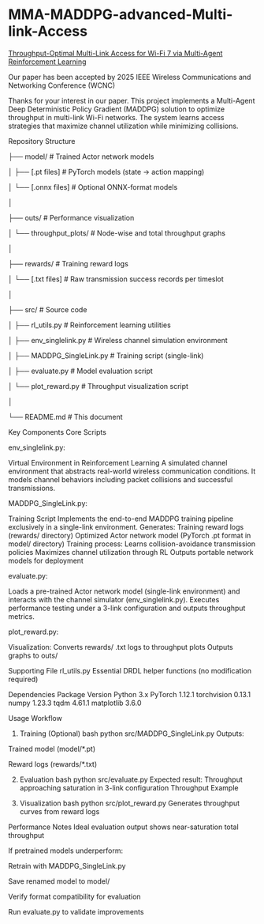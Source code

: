 # MMA-MADDPG-advanced-Multi-link-Access
[Throughput-Optimal Multi-Link Access for Wi-Fi 7 via Multi-Agent Reinforcement Learning](https://ieeexplore.ieee.org/document/10978161)

Our paper has been accepted by 2025 IEEE Wireless Communications and Networking Conference (WCNC)

Thanks for your interest in our paper. This project implements a Multi-Agent Deep Deterministic Policy Gradient (MADDPG) solution to optimize throughput in multi-link Wi-Fi networks. The system learns access strategies that maximize channel utilization while minimizing collisions.

Repository Structure

├── model/              # Trained Actor network models

│   ├── [.pt files]     # PyTorch models (state → action mapping)

│   └── [.onnx files]   # Optional ONNX-format models

│

├── outs/               # Performance visualization

│   └── throughput_plots/  # Node-wise and total throughput graphs

│

├── rewards/            # Training reward logs

│   └── [.txt files]    # Raw transmission success records per timeslot

│

├── src/                # Source code

│   ├── rl_utils.py        # Reinforcement learning utilities

│   ├── env_singlelink.py  # Wireless channel simulation environment

│   ├── MADDPG_SingleLink.py  # Training script (single-link)

│   ├── evaluate.py        # Model evaluation script

│   └── plot_reward.py     # Throughput visualization script

│

└── README.md           # This document

Key Components
Core Scripts

env_singlelink.py:


Virtual Environment in Reinforcement Learning
A simulated channel environment that abstracts real-world wireless communication conditions. It models channel behaviors including packet collisions and successful transmissions.

MADDPG_SingleLink.py:

Training Script
Implements the end-to-end MADDPG training pipeline exclusively in a single-link environment. Generates:
Training reward logs (rewards/ directory)
Optimized Actor network model (PyTorch .pt format in model/ directory)
Training process:
Learns collision-avoidance transmission policies
Maximizes channel utilization through RL
Outputs portable network models for deployment

evaluate.py:

Loads a pre-trained Actor network model (single-link environment) and interacts with the channel simulator (env_singlelink.py). Executes performance testing under a 3-link configuration and outputs throughput metrics.

plot_reward.py:

Visualization:
Converts rewards/ .txt logs to throughput plots
Outputs graphs to outs/

Supporting File
rl_utils.py
Essential DRDL helper functions (no modification required)

Dependencies
Package	Version
Python	3.x
PyTorch	1.12.1
torchvision	0.13.1
numpy	1.23.3
tqdm	4.61.1
matplotlib	3.6.0

Usage Workflow
1. Training (Optional)
bash
python src/MADDPG_SingleLink.py
Outputs:

Trained model (model/*.pt)

Reward logs (rewards/*.txt)

2. Evaluation
bash
python src/evaluate.py
Expected result:
Throughput approaching saturation in 3-link configuration
Throughput Example

3. Visualization
bash
python src/plot_reward.py
Generates throughput curves from reward logs

Performance Notes
Ideal evaluation output shows near-saturation total throughput

If pretrained models underperform:

Retrain with MADDPG_SingleLink.py

Save renamed model to model/

Verify format compatibility for evaluation

Run evaluate.py to validate improvements
